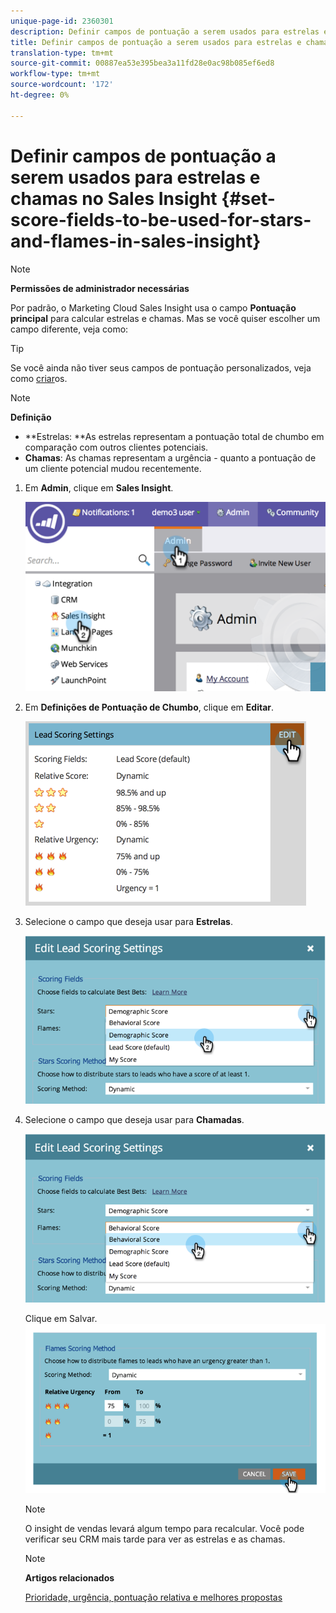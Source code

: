 ```yaml
---
unique-page-id: 2360301
description: Definir campos de pontuação a serem usados para estrelas e chamas no Sales Insight - Documentos do Marketing - Documentação do produto
title: Definir campos de pontuação a serem usados para estrelas e chamas no insight de vendas
translation-type: tm+mt
source-git-commit: 00887ea53e395bea3a11fd28e0ac98b085ef6ed8
workflow-type: tm+mt
source-wordcount: '172'
ht-degree: 0%

---
```



# Definir campos de pontuação a serem usados para estrelas e chamas no Sales Insight {#set-score-fields-to-be-used-for-stars-and-flames-in-sales-insight}

>[!NOTE]
>
>**Permissões de administrador necessárias**

Por padrão, o Marketing Cloud Sales Insight usa o campo **Pontuação principal** para calcular estrelas e chamas. Mas se você quiser escolher um campo diferente, veja como:

>[!TIP]
>
>Se você ainda não tiver seus campos de pontuação personalizados, veja como [criar](../../../../../product-docs/administration/field-management/create-a-custom-field-in-marketo.md)os.

>[!NOTE]
>
>**Definição**
>
>* **Estrelas: **As estrelas representam a pontuação total de chumbo em comparação com outros clientes potenciais.
>* **Chamas**: As chamas representam a urgência - quanto a pontuação de um cliente potencial mudou recentemente.

>



1. Em **Admin**, clique em **Sales Insight**.

   ![](assets/image2014-9-16-13-3a27-3a19.png)

1. Em **Definições de Pontuação de Chumbo**, clique em **Editar**.

   ![](assets/image2014-9-16-13-3a27-3a33.png)

1. Selecione o campo que deseja usar para **Estrelas**.

   ![](assets/image2014-9-16-13-3a27-3a45.png)

1. Selecione o campo que deseja usar para **Chamadas**.

   ![](assets/image2014-9-16-13-3a28-3a1.png)

   Clique em Salvar.
   ![](assets/image2014-9-16-13-3a28-3a18.png)

   >[!NOTE]
   >
   >O insight de vendas levará algum tempo para recalcular. Você pode verificar seu CRM mais tarde para ver as estrelas e as chamas.

   >[!NOTE]
   >
   >**Artigos relacionados**
   >
   >
   >[Prioridade, urgência, pontuação relativa e melhores propostas](priority-urgency-relative-score-and-best-bets.md)

